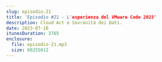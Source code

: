 ```yaml
---
slug: episodio-21
title: 'Episodio #21 - L'esperienza del VMware Code 2023'
description: Cloud Act e Sovranità dei Dati.
date: 2023-07-10
itunesDuration: 3765
enclosure:
  file: episodio-21.mp3
  size: 60255012
---
```

